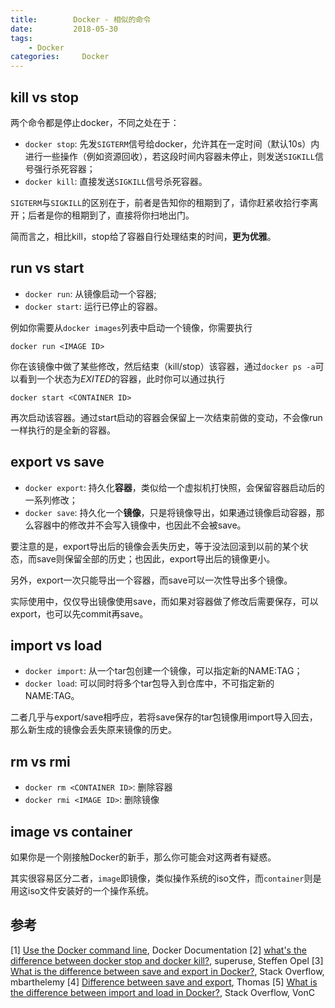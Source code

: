 ```yaml
---
title:        Docker - 相似的命令
date:         2018-05-30
tags:
    - Docker
categories:     Docker
---
```


## kill vs stop

两个命令都是停止docker，不同之处在于：

- `docker stop`: 先发`SIGTERM`信号给docker，允许其在一定时间（默认10s）内进行一些操作（例如资源回收），若这段时间内容器未停止，则发送`SIGKILL`信号强行杀死容器；
- `docker kill`: 直接发送`SIGKILL`信号杀死容器。

`SIGTERM`与`SIGKILL`的区别在于，前者是告知你的租期到了，请你赶紧收拾行李离开；后者是你的租期到了，直接将你扫地出门。

简而言之，相比kill，stop给了容器自行处理结束的时间，**更为优雅**。

## run vs start

- `docker run`: 从镜像启动一个容器;
- `docker start`: 运行已停止的容器。

<!--more-->

例如你需要从`docker images`列表中启动一个镜像，你需要执行

```
docker run <IMAGE ID>
```

你在该镜像中做了某些修改，然后结束（kill/stop）该容器，通过`docker ps -a`可以看到一个状态为*EXITED*的容器，此时你可以通过执行

```
docker start <CONTAINER ID>
```

再次启动该容器。通过start启动的容器会保留上一次结束前做的变动，不会像run一样执行的是全新的容器。

## export vs save

- `docker export`: 持久化**容器**，类似给一个虚拟机打快照，会保留容器启动后的一系列修改；
- `docker save`: 持久化一个**镜像**，只是将镜像导出，如果通过镜像启动容器，那么容器中的修改并不会写入镜像中，也因此不会被save。

要注意的是，export导出后的镜像会丢失历史，等于没法回滚到以前的某个状态，而save则保留全部的历史；也因此，export导出后的镜像更小。

另外，export一次只能导出一个容器，而save可以一次性导出多个镜像。

实际使用中，仅仅导出镜像使用save，而如果对容器做了修改后需要保存，可以export，也可以先commit再save。

## import vs load

- `docker import`: 从一个tar包创建一个镜像，可以指定新的NAME:TAG；
- `docker load`: 可以同时将多个tar包导入到仓库中，不可指定新的NAME:TAG。

二者几乎与export/save相呼应，若将save保存的tar包镜像用import导入回去，那么新生成的镜像会丢失原来镜像的历史。

## rm vs rmi

- `docker rm <CONTAINER ID>`: 删除容器
- `docker rmi <IMAGE ID>`: 删除镜像

## image vs container

如果你是一个刚接触Docker的新手，那么你可能会对这两者有疑惑。

其实很容易区分二者，`image`即镜像，类似操作系统的iso文件，而`container`则是用这iso文件安装好的一个操作系统。

## 参考

[1] [Use the Docker command line](https://docs.docker.com/engine/reference/commandline/cli/), Docker Documentation
[2] [what's the difference between docker stop and docker kill?](https://superuser.com/questions/756999/whats-the-difference-between-docker-stop-and-docker-kill), superuse, Steffen Opel
[3] [What is the difference between save and export in Docker?](https://stackoverflow.com/questions/22655867/what-is-the-difference-between-save-and-export-in-docker), Stack Overflow, mbarthelemy
[4] [Difference between save and export](https://tuhrig.de/flatten-a-docker-container-or-image), Thomas
[5] [What is the difference between import and load in Docker?](https://stackoverflow.com/questions/36925261/what-is-the-difference-between-import-and-load-in-docker), Stack Overflow, VonC
